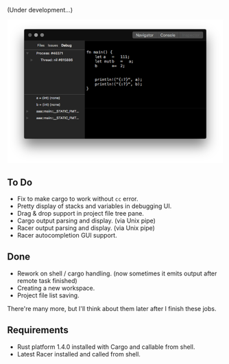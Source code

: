 





(Under development...)


![](Preview.png)






To Do
-----
- Fix to make cargo to work without `cc` error.
- Pretty display of stacks and variables in debugging UI.
- Drag & drop support in project file tree pane.
- Cargo output parsing and display. (via Unix pipe)
- Racer output parsing and display. (via Unix pipe)
- Racer autocompletion GUI support.

Done
----
- Rework on shell / cargo handling. (now sometimes it emits output after remote task finished)
- Creating a new workspace.
- Project file list saving.


There're many more, but I'll think about them later after I finish these jobs.







Requirements
------------
- Rust platform 1.4.0 installed with Cargo and callable from shell.
- Latest Racer installed and called from shell.












